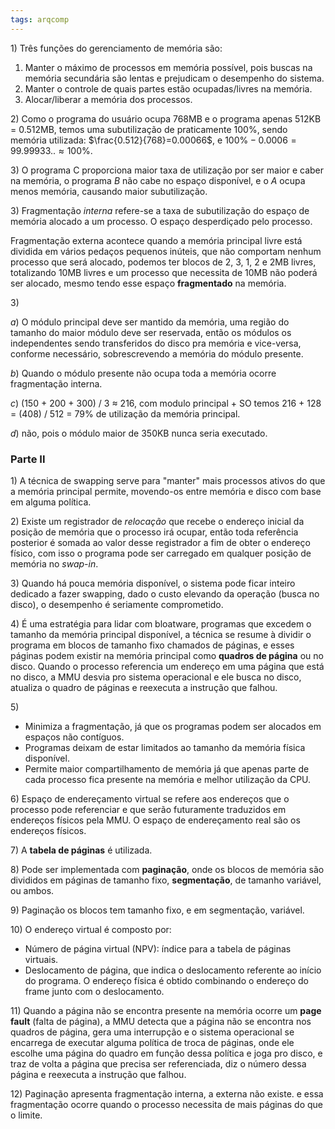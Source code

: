 ```yaml
---
tags: arqcomp
---
```


$1)$ Três funções do gerenciamento de memória são:
1. Manter o máximo de processos em memória possível, pois buscas na memória secundária são lentas e prejudicam o desempenho do sistema.
2. Manter o controle de quais partes estão ocupadas/livres na memória.
3. Alocar/liberar a memória dos processos.

$2)$ Como o programa do usuário ocupa 768MB e o programa apenas $512$KB $=$ 0.512MB, temos uma subutilização de praticamente 100%, sendo memória utilizada: $\frac{0.512}{768}=0.00066$, e $100\% -0.0006 = 99.99933.. \approx 100\%$. 

$3)$ O programa C proporciona maior taxa de utilização por ser maior e caber na memória, o programa $B$ não cabe no espaço disponível, e o $A$ ocupa menos memória, causando maior subutilização.

$3)$ Fragmentação *interna* refere-se a taxa de subutilização do espaço de memória alocado a um processo. O espaço desperdiçado pelo processo.

Fragmentação externa acontece quando a memória principal livre está dividida em vários pedaços pequenos inúteis, que não comportam nenhum processo que será alocado, podemos ter blocos de 2, 3, 1, 2 e 2MB livres, totalizando 10MB livres e um processo que necessita de 10MB não poderá ser alocado, mesmo tendo esse espaço **fragmentado** na memória.

$3)$

$a)$ O módulo principal deve ser mantido da memória, uma região do tamanho do maior módulo deve ser reservada, então os módulos os independentes sendo transferidos do disco pra memória e vice-versa, conforme necessário, sobrescrevendo a memória do módulo presente.

$b)$ Quando o módulo presente não ocupa toda a memória ocorre fragmentação interna.

$c)$ (150 + 200 + 300) / 3 $\approx$ 216, com modulo principal + SO temos 216 + 128 = (408) / 512 = $79\%$ de utilização da memória principal.

$d)$ não, pois o módulo maior de 350KB nunca seria executado.

### Parte II 

$1)$ A técnica de swapping serve para "manter" mais processos ativos do que a memória principal permite, movendo-os entre memória e disco com base em alguma política.

$2)$ Existe um registrador de *relocação* que recebe o endereço inicial da posição de memória que o processo irá ocupar, então toda referência posterior é somada ao valor desse registrador a fim de obter o endereço físico, com isso o programa pode ser carregado em qualquer posição de memória no *swap-in*.

$3)$ Quando há pouca memória disponível, o sistema pode ficar inteiro dedicado a fazer swapping, dado o custo elevando da operação (busca no disco), o desempenho é seriamente comprometido.

$4)$ É uma estratégia para lidar com bloatware, programas que excedem o tamanho da memória principal disponível, a técnica se resume à dividir o programa em blocos de tamanho fixo chamados de páginas, e esses páginas podem existir na memória principal como **quadros de página** ou no disco. Quando o processo referencia um endereço em uma página que está no disco, a MMU desvia pro sistema operacional e ele busca no disco, atualiza o quadro de páginas e reexecuta a instrução que falhou.

$5)$ 
- Minimiza a fragmentação, já que os programas podem ser alocados em espaços não contíguos.
- Programas deixam de estar limitados ao tamanho da memória física disponível.
- Permite maior compartilhamento de memória já que apenas parte de cada processo fica presente na memória e melhor utilização da CPU.

$6)$ Espaço de endereçamento virtual se refere aos endereços que o processo pode referenciar e que serão futuramente traduzidos em endereços físicos pela MMU.  O espaço de endereçamento real são os endereços físicos.

$7)$ A **tabela de páginas** é utilizada.

$8)$ Pode ser implementada com **paginação**, onde os blocos de memória são divididos em páginas de tamanho fixo, **segmentação**, de tamanho variável, ou ambos. 

$9)$ Paginação os blocos tem tamanho fixo, e em segmentação, variável.

$10)$ O endereço virtual é composto por:
- Número de página virtual (NPV): índice para a tabela de páginas virtuais.
- Deslocamento de página, que indica o deslocamento referente ao início do programa.
O endereço física é obtido combinando o endereço do frame junto com o deslocamento.

$11)$ Quando a página não se encontra presente na memória ocorre um **page fault** (falta de página), a MMU detecta que a página não se encontra nos quadros de página, gera uma interrupção e o sistema operacional se encarrega de executar alguma política de troca de páginas, onde ele escolhe uma página do quadro em função dessa política e joga pro disco, e traz de volta a página que precisa ser referenciada, diz o número dessa página e reexecuta a instrução que falhou.

$12)$ Paginação apresenta fragmentação interna, a externa não existe. e essa fragmentação ocorre quando o processo necessita de mais páginas do que o limite.